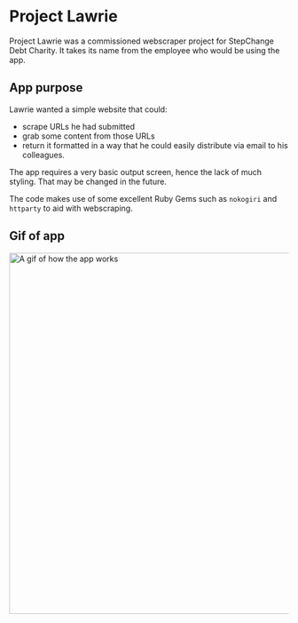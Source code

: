 # Project Lawrie

Project Lawrie was a commissioned webscraper project for StepChange Debt Charity. It takes its name from the employee who would be using the app.

## App purpose

Lawrie wanted a simple website that could: 

- scrape URLs he had submitted 
- grab some content from those URLs 
- return it formatted in a way that he could easily distribute via email to his colleagues.

The app requires a very basic output screen, hence the lack of much styling. That may be changed in the future.

The code makes use of some excellent Ruby Gems such as `nokogiri` and `httparty` to aid with webscraping. 

## Gif of app

<img src="https://im5.ezgif.com/tmp/ezgif-5-5f39a988f0.gif" alt="A gif of how the app works" width="650px"  />
